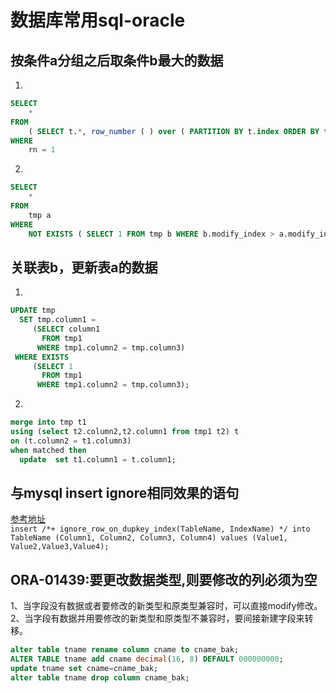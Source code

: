 
# 数据库常用sql-oracle

## 按条件a分组之后取条件b最大的数据
1. 
```sql
SELECT
	* 
FROM
	( SELECT t.*, row_number ( ) over ( PARTITION BY t.index ORDER BY t.modify_index ASC ) rn FROM tmp t ) 
WHERE
	rn = 1
```
2. 
```sql
SELECT
	* 
FROM
	tmp a 
WHERE
	NOT EXISTS ( SELECT 1 FROM tmp b WHERE b.modify_index > a.modify_index AND b.index = a.index );
```

## 关联表b，更新表a的数据
1. 
```sql
UPDATE tmp
  SET tmp.column1 =
     (SELECT column1
       FROM tmp1
      WHERE tmp1.column2 = tmp.column3)
 WHERE EXISTS
     (SELECT 1
       FROM tmp1
      WHERE tmp1.column2 = tmp.column3);
```
2. 
```sql
merge into tmp t1
using (select t2.column2,t2.column1 from tmp1 t2) t
on (t.column2 = t1.column3)
when matched then 
  update  set t1.column1 = t.column1;
```

## 与mysql insert ignore相同效果的语句  
[参考地址](https://docs.oracle.com/cd/E11882_01/server.112/e41084/sql_elements006.htm#CHDEGDDG)  
`insert /*+ ignore_row_on_dupkey_index(TableName, IndexName) */ into TableName (Column1, Column2, Column3, Column4)
values (Value1, Value2,Value3,Value4);`  

## ORA-01439:要更改数据类型,则要修改的列必须为空  
1、当字段没有数据或者要修改的新类型和原类型兼容时，可以直接modify修改。  
2、当字段有数据并用要修改的新类型和原类型不兼容时，要间接新建字段来转移。  
```sql
alter table tname rename column cname to cname_bak;
ALTER TABLE tname add cname decimal(16, 8) DEFAULT 000000000;
update tname set cname=cname_bak;
alter table tname drop column cname_bak;
```